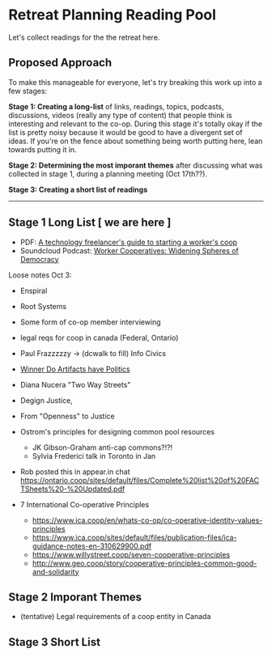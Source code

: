Retreat Planning Reading Pool
=============================

Let's collect readings for the the retreat here. 

## Proposed Approach

To make this manageable for everyone, let's try breaking this work up into a few stages:

**Stage 1: Creating a long-list** of links, readings, topics, podcasts, discussions, videos (really any type of content) that people think is interesting and relevant to the co-op. During this stage it's totally okay if the list is pretty noisy because it would be good to have a divergent set of ideas. If you're on the fence about something being worth putting here, lean towards putting it in.

**Stage 2: Determining the most imporant themes** after discussing what was collected in stage 1, during a planning meeting (Oct 17th??).

**Stage 3: Creating a short list of readings**

---

## Stage 1 Long List [ we are here ]
- PDF: [A technology freelancer's guide to starting a worker's coop](https://cryptography.dog/TechCoopHOWTO.pdf)
- Soundcloud Podcast: [Worker Cooperatives: Widening Spheres of Democracy](https://www.upstreampodcast.org/workercoops1)

Loose notes Oct 3: 
- Enspiral 
- Root Systems
- Some form of co-op member interviewing
- legal reqs for coop in canada (Federal, Ontario)
- Paul Frazzzzzy -> (dcwalk to fill) Info Civics
- [Winner Do Artifacts have Politics](https://www.cc.gatech.edu/~beki/cs4001/Winner.pdf)
- Diana Nucera "Two Way Streets"
- Degign Justice, 
- From "Openness" to Justice
- Ostrom's principles for designing common pool resources
    - JK Gibson-Graham anti-cap commons?!?!
    - Sylvia Frederici talk in Toronto in Jan
- Rob posted this in appear.in chat https://ontario.coop/sites/default/files/Complete%20list%20of%20FACTSheets%20-%20Updated.pdf

- 7 International Co-operative Principles
    - https://www.ica.coop/en/whats-co-op/co-operative-identity-values-principles
    - https://www.ica.coop/sites/default/files/publication-files/ica-guidance-notes-en-310629900.pdf
    - https://www.willystreet.coop/seven-cooperative-principles
    - http://www.geo.coop/story/cooperative-principles-common-good-and-solidarity






## Stage 2 Imporant Themes
- (tentative) Legal requirements of a coop entity in Canada

## Stage 3 Short List
